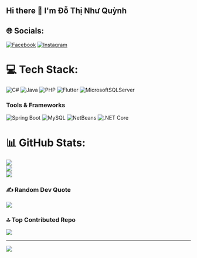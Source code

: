 ## Hi there 👋 I'm Đỗ Thị Như Quỳnh


## 🌐 Socials:
[![Facebook](https://img.shields.io/badge/Facebook-%231877F2.svg?logo=Facebook&logoColor=white)](https://facebook.com/https://www.facebook.com/profile.php?id=100016750361042&mibextid=ZbWKwL) [![Instagram](https://img.shields.io/badge/Instagram-%23E4405F.svg?logo=Instagram&logoColor=white)](https://instagram.com/https://l.facebook.com/l.php?u=https%3A%2F%2Fwww.instagram.com%2Fnhw._.wynh%3Ffbclid%3DIwZXh0bgNhZW0CMTAAAR2h3TV0Lr8eq7G-TvLa_UAMA-ZTgikmZoHwiYKfOcsYx4Jg0tqONh7iRgs_aem_eAvgbeYoworh1v66oUsLmg&h=AT20gcS3dUO_RkHOKMT8bBft0yD6bM2MsniFpf-rLR7zFyFM8co5fubvMSmKdm3W7Qe0zZjgEvPft0hS6C-DF28Jaq66UPeuqKr8T1c4CxRe6jkmH2jSMXBlHscXVPX2sB4l) 

# 💻 Tech Stack:
![C#](https://img.shields.io/badge/c%23-%23239120.svg?style=flat-square&logo=csharp&logoColor=white) ![Java](https://img.shields.io/badge/java-%23ED8B00.svg?style=flat-square&logo=openjdk&logoColor=white) ![PHP](https://img.shields.io/badge/php-%23777BB4.svg?style=flat-square&logo=php&logoColor=white) ![Flutter](https://img.shields.io/badge/Flutter-%2302569B.svg?style=flat-square&logo=Flutter&logoColor=white)  ![MicrosoftSQLServer](https://img.shields.io/badge/Microsoft%20SQL%20Server-CC2927?style=flat-square&logo=microsoft%20sql%20server&logoColor=white)

### Tools & Frameworks  
![Spring Boot](https://img.shields.io/badge/Spring%20Boot-%236DB33F.svg?style=for-the-badge&logo=springboot&logoColor=white)   ![MySQL](https://img.shields.io/badge/MySQL-%2300f.svg?style=for-the-badge&logo=mysql&logoColor=white)  ![NetBeans](https://img.shields.io/badge/NetBeans-%230085C1.svg?style=for-the-badge&logo=apache-netbeans-ide&logoColor=white) ![.NET Core](https://img.shields.io/badge/.NET%20Core-%235C2D91.svg?style=for-the-badge&logo=.net&logoColor=white) 
# 📊 GitHub Stats:
![](https://github-readme-stats.vercel.app/api?username=DoThiNhuQuynh&theme=dark&hide_border=false&include_all_commits=false&count_private=false)<br/>
![](https://github-readme-streak-stats.herokuapp.com/?user=DoThiNhuQuynh&theme=dark&hide_border=false)<br/>
![](https://github-readme-stats.vercel.app/api/top-langs/?username=DoThiNhuQuynh&theme=dark&hide_border=false&include_all_commits=false&count_private=false&layout=compact)

### ✍️ Random Dev Quote
![](https://quotes-github-readme.vercel.app/api?type=horizontal&theme=radical)

### 🔝 Top Contributed Repo
![](https://github-contributor-stats.vercel.app/api?username=DoThiNhuQuynh&limit=5&theme=dark&combine_all_yearly_contributions=true)

---
[![](https://visitcount.itsvg.in/api?id=DoThiNhuQuynh&icon=0&color=0)](https://visitcount.itsvg.in)

<!-- Proudly created with GPRM ( https://gprm.itsvg.in ) -->
